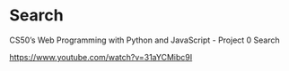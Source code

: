 # Search
CS50’s Web Programming with Python and JavaScript - Project 0 Search

https://www.youtube.com/watch?v=31aYCMibc9I
